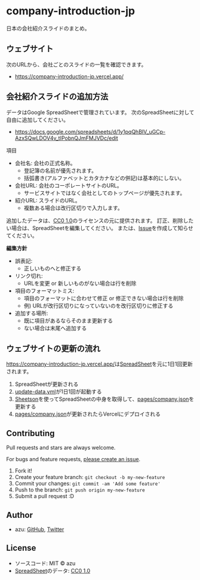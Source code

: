 # company-introduction-jp

日本の会社紹介スライドのまとめ。

## ウェブサイト

次のURLから、会社ごとのスライドの一覧を確認できます。

- <https://company-introduction-jp.vercel.app/>

## 会社紹介スライドの追加方法

データはGoogle SpreadSheetで管理されています。
次のSpreadSheetに対して自由に追加してください。

- <https://docs.google.com/spreadsheets/d/1y1pqQhBIV_uGCp-AzxSQwLDOV4v_tIPobnQJmFMJVDc/edit>

項目

- 会社名: 会社の正式名称。
  - 登記簿の名前が優先されます。
  - 括弧書き(アルファベットとカタカナなどの併記)は基本的にしない。
- 会社URL: 会社のコーポレートサイトのURL。
  - サービスサイトではなく会社としてのトップページが優先されます。
- 紹介URL: スライドのURL。
  - 複数ある場合は改行区切りで入力します。

追加したデータは、[CC0 1.0](https://creativecommons.org/publicdomain/zero/1.0/deed.ja)のライセンスの元に提供されます。
訂正、削除したい場合は、SpreadSheetを編集してください。
または、[Issue](https://github.com/azu/company-introduction-jp/issues)を作成して知らせてください。

**編集方針**

- 誤表記:
  - 正しいものへと修正する
- リンク切れ: 
  - URLを変更 or 新しいものがない場合は行を削除
- 項目のフォーマットミス:
  - 項目のフォーマットに合わせて修正 or 修正できない場合は行を削除
  - 例) URLが改行区切りになっていないのを改行区切りに修正する
- 追加する場所:
  - 既に項目があるならそのまま更新する
  - ない場合は末尾へ追加する

## ウェブサイトの更新の流れ

<https://company-introduction-jp.vercel.app/>は[SpreadSheet](https://docs.google.com/spreadsheets/d/1y1pqQhBIV_uGCp-AzxSQwLDOV4v_tIPobnQJmFMJVDc)を元に1日1回更新されます。

1. SpreadSheetが更新される
2. [update-data.yml](./.github/workflows/update-data.yml)が1日1回が起動する
3. [Sheetson](https://sheetson.com/)を使ってSpreadSheetの中身を取得して、[pages/company.json](./pages/company.json)を更新する
4. [pages/company.json](./pages/company.json)が更新されたらVercelにデプロイされる

## Contributing

Pull requests and stars are always welcome.

For bugs and feature requests, [please create an issue](https://github.com/azu/company-introduction-jp/issues).

1. Fork it!
2. Create your feature branch: `git checkout -b my-new-feature`
3. Commit your changes: `git commit -am 'Add some feature'`
4. Push to the branch: `git push origin my-new-feature`
5. Submit a pull request :D

## Author

- azu: [GitHub](https://github.com/azu), [Twitter](https://twitter.com/azu_re)

## License

- ソースコード: MIT © azu
- [SpreadSheet](https://docs.google.com/spreadsheets/d/1y1pqQhBIV_uGCp-AzxSQwLDOV4v_tIPobnQJmFMJVDc)のデータ: [CC0 1.0](https://creativecommons.org/publicdomain/zero/1.0/deed.ja)
